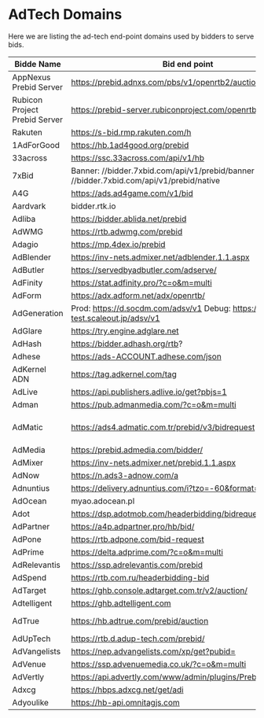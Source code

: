 # AdTech Domains

Here we are listing the ad-tech end-point domains used by bidders to serve bids.

Bidde Name | Bid end point | User-sync end point |
------------ | ------------- | -------------
AppNexus Prebid Server | https://prebid.adnxs.com/pbs/v1/openrtb2/auction | https://prebid.adnxs.com/pbs/v1/cookie_sync |
Rubicon Project Prebid Server | https://prebid-server.rubiconproject.com/openrtb2/auction | https://prebid-server.rubiconproject.com/cookie_sync |
Rakuten | https://s-bid.rmp.rakuten.com/h | |
1AdForGood | https://hb.1ad4good.org/prebid | |
33across | https://ssc.33across.com/api/v1/hb | https://ssc-cms.33across.com/ps/?m=xch&rt=html&ru=deb |
7xBid | Banner: //bidder.7xbid.com/api/v1/prebid/banner Native: //bidder.7xbid.com/api/v1/prebid/native | //bidder.7xbid.com/api/v1/cookie/gen |
A4G | https://ads.ad4game.com/v1/bid | |
Aardvark | bidder.rtk.io | sync.rtk.io |
Adliba | https://bidder.ablida.net/prebid | |
AdWMG | https://rtb.adwmg.com/prebid | https://rtb.adwmg.com/cphb.html? |
Adagio | https://mp.4dex.io/prebid | |
AdBlender | https://inv-nets.admixer.net/adblender.1.1.aspx | |
AdButler | https://servedbyadbutler.com/adserve/ | |
AdFinity | https://stat.adfinity.pro/?c=o&m=multi | https://stat.adfinity.pro/?c=o&m=cookie |
AdForm | https://adx.adform.net/adx/openrtb/ | |
AdGeneration | Prod: https://d.socdm.com/adsv/v1 Debug: https://api-test.scaleout.jp/adsv/v1 | |
AdGlare | https://try.engine.adglare.net | |
AdHash | https://bidder.adhash.org/rtb? | |
Adhese | https://ads-ACCOUNT.adhese.com/json | https://user-sync.adhese.com/iframe/user_sync.html |
AdKernel ADN | https://tag.adkernel.com/tag | |
AdLive | https://api.publishers.adlive.io/get?pbjs=1 | |
Adman | https://pub.admanmedia.com/?c=o&m=multi | https://pub.admanmedia.com/?c=o&m=sync |
AdMatic | https://ads4.admatic.com.tr/prebid/v3/bidrequest | iframe: https://ads4.admatic.com.tr/prebid/static/usersync/v3/async_usersync.html image: https://ads5.admatic.com.tr/prebid/v3/bidrequest/usersync |
AdMedia | https://prebid.admedia.com/bidder/ | |
AdMixer | https://inv-nets.admixer.net/prebid.1.1.aspx | |
AdNow | https://n.ads3-adnow.com/a | |
Adnuntius | https://delivery.adnuntius.com/i?tzo=-60&format=json | |
AdOcean | myao.adocean.pl | |
Adot | https://dsp.adotmob.com/headerbidding/bidrequest | |
AdPartner | https://a4p.adpartner.pro/hb/bid/ | |
AdPone | https://rtb.adpone.com/bid-request | https://eu-ads.adpone.com |
AdPrime | https://delta.adprime.com/?c=o&m=multi | https://delta.adprime.com/?c=rtb&m=sync |
AdRelevantis | https://ssp.adrelevantis.com/prebid | |
AdSpend | https://rtb.com.ru/headerbidding-bid | https://rtb.com.ru/headerbidding-sync? |
AdTarget | https://ghb.console.adtarget.com.tr/v2/auction/ | |
Adtelligent | https://ghb.adtelligent.com | |
AdTrue | https://hb.adtrue.com/prebid/auction | Iframe: https://hb.adtrue.com/prebid/usersync?t=iframe&p= Image: https://hb.adtrue.com/prebid/usersync?t=img&p= |
AdUpTech | https://rtb.d.adup-tech.com/prebid/ | |
AdVangelists | https://nep.advangelists.com/xp/get?pubid= | |
AdVenue | https://ssp.advenuemedia.co.uk/?c=o&m=multi | |
AdVertly | https://api.advertly.com/www/admin/plugins/Prebid/getAd.php | https://api.advertly.com/www/admin/plugins/Prebid/userSync.php |
Adxcg | https://hbps.adxcg.net/get/adi | |
Adyoulike | https://hb-api.omnitagjs.com | |








